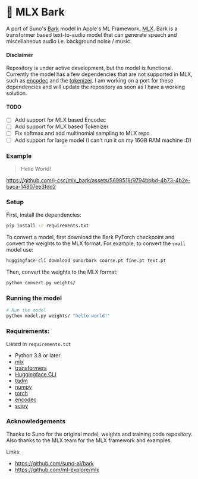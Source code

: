 # 🐶 MLX Bark

A port of Suno's [Bark](https://github.com/suno-ai/bark) model in Apple's ML Framework, [MLX](https://github.com/ml-explore/mlx). Bark is a transformer based text-to-audio model that can generate speech and miscellaneous audio i.e. background noise / music.

#### Disclaimer
Repository is under active development, but the model is functional. Currently the model has a few dependencies that are not supported in MLX, such as [encodec](https://github.com/facebookresearch/encodec) and the [tokenizer](https://huggingface.co/bert-base-multilingual-cased). I am working on a port for these dependencies and will update the repository as soon as I have a working solution.

#### TODO
- [ ] Add support for MLX based Encodec
- [ ] Add support for MLX based Tokenizer
- [ ] Fix softmax and add multinomial sampling to MLX repo
- [ ] Add support for large model (I can't run it on my 16GB RAM machine :D)

### Example

> Hello World!

https://github.com/j-csc/mlx_bark/assets/5698518/9794bbbd-4b73-4b2e-baca-14807ee3fdd2

### Setup

First, install the dependencies:

```bash
pip install -r requirements.txt
```

To convert a model, first download the Bark PyTorch checkpoint and convert
the weights to the MLX format. For example, to convert the `small` model use:

```bash
huggingface-cli download suno/bark coarse.pt fine.pt text.pt
```

Then, convert the weights to the MLX format:

```bash
python convert.py weights/
```

### Running the model 
```bash
# Run the model
python model.py weights/ "hello world!"
```

### Requirements:

Listed in `requirements.txt`

- Python 3.8 or later
- [mlx](https://github.com/ml-explore/mlx)
- [transformers](https://pypi.org/project/transformers/)
- [Huggingface CLI](https://huggingface.co/docs/huggingface_hub/en/guides/cli)
- [tqdm](https://pypi.org/project/tqdm/)
- [numpy](https://numpy.org/install/)
- [torch](https://pytorch.org/get-started/locally/)
- [encodec](https://pypi.org/project/encodec/)
- [scipy](https://www.scipy.org/install.html)

### Acknowledgements
Thanks to Suno for the original model, weights and training code repository. Also thanks to the MLX team for the MLX framework and examples.

Links:
- https://github.com/suno-ai/bark
- https://github.com/ml-explore/mlx
